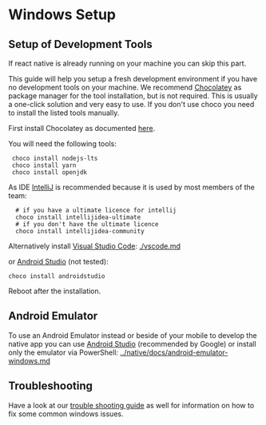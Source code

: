# Windows Setup

## Setup of Development Tools

If react native is already running on your machine you can skip this part.

This guide will help you setup a fresh development environment if you have no development tools on your machine.
We recommend [Chocolatey](https://chocolatey.org/) as package manager for the tool installation, but is not required.
This is usually a one-click solution and very easy to use. If you don't use choco you need to install the listed tools manually.

First install Chocolatey as documented [here](https://chocolatey.org/install).

You will need the following tools:

```shell script
 choco install nodejs-lts
 choco install yarn
 choco install openjdk
```

As IDE [IntelliJ](https://www.jetbrains.com/de-de/idea/) is recommended because it is used by most members of the team:

```
  # if you have a ultimate licence for intellij
  choco install intellijidea-ultimate
  # if you don't have the ultimate licence
  choco install intellijidea-community
```

Alternatively install [Visual Studio Code](https://code.visualstudio.com/): [./vscode.md](./vscode.md)

or [Android Studio](https://developer.android.com/studio) (not tested):

```
choco install androidstudio
```

Reboot after the installation.

## Android Emulator

To use an Android Emulator instead or beside of your mobile to develop the native app you can use [Android Studio](https://developer.android.com/studio/run/emulator) (recommended by Google) or install only the emulator via PowerShell: [../native/docs/android-emulator-windows.md](../native/docs/android-emulator-windows.md)

## Troubleshooting

Have a look at our [trouble shooting guide](../native/docs/troubleshooting.md) as well for information on how to fix some common windows issues.
